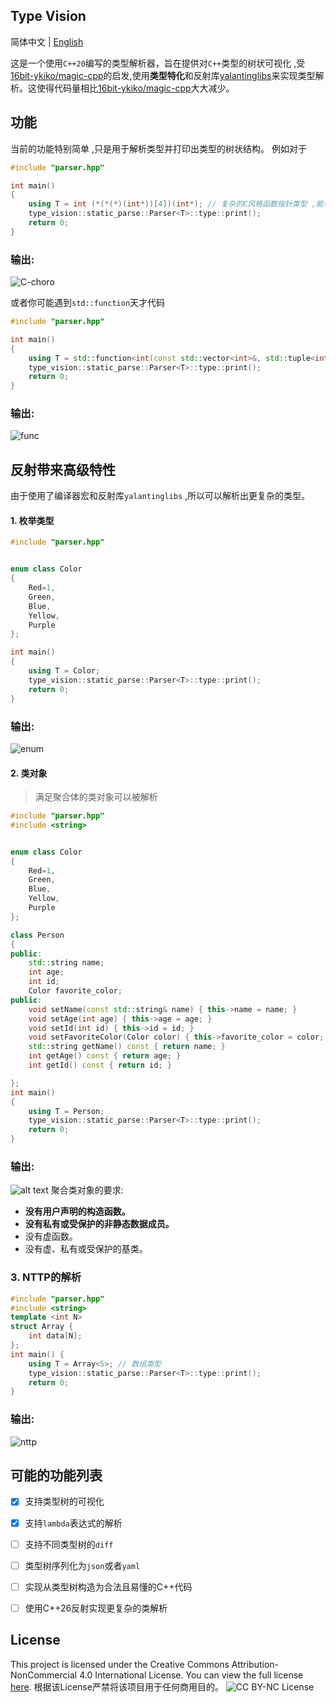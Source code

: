 ## Type Vision

简体中文 | [English](README.en.md)


这是一个使用`C++20`编写的类型解析器，旨在提供对`C++`类型的树状可视化 ,受[16bit-ykiko/magic-cpp](https://github.com/16bit-ykiko/magic-cpp)的启发,使用**类型特化**和反射库[yalantinglibs](https://github.com/alibaba/yalantinglibs)来实现类型解析。这使得代码量相比[16bit-ykiko/magic-cpp](https://github.com/16bit-ykiko/magic-cpp)大大减少。

## 功能
当前的功能特别简单 ,只是用于解析类型并打印出类型的树状结构。
例如对于
```cpp
#include "parser.hpp"

int main()
{
    using T = int (*(*(*)(int*))[4])(int*); // 复杂的C风格函数指针类型 ,能看懂这个那算是谭浩强受害者了
    type_vision::static_parse::Parser<T>::type::print();
    return 0;
}
```
### 输出:
![C-choro](public/image-2.png)

或者你可能遇到`std::function`天才代码
```cpp
#include "parser.hpp"

int main()
{
    using T = std::function<int(const std::vector<int>&, std::tuple<int, int, int>)>; // hard to understand
    type_vision::static_parse::Parser<T>::type::print();
    return 0;
}
```
### 输出:
![func](public/image.png)
## 反射带来高级特性
由于使用了编译器宏和反射库`yalantinglibs` ,所以可以解析出更复杂的类型。
#### 1. 枚举类型

```cpp
#include "parser.hpp"


enum class Color
{
    Red=1,
    Green,
    Blue,
    Yellow,
    Purple
};

int main()
{
    using T = Color;
    type_vision::static_parse::Parser<T>::type::print();
    return 0;
}
```
### 输出:
![enum](public/image-1.png)



#### 2. 类对象
> 满足聚合体的类对象可以被解析
```cpp
#include "parser.hpp"
#include <string>


enum class Color
{
    Red=1,
    Green,
    Blue,
    Yellow,
    Purple
};

class Person
{
public:
    std::string name;
    int age;
    int id;
    Color favorite_color;
public:
    void setName(const std::string& name) { this->name = name; }
    void setAge(int age) { this->age = age; }
    void setId(int id) { this->id = id; }
    void setFavoriteColor(Color color) { this->favorite_color = color; }
    std::string getName() const { return name; }
    int getAge() const { return age; }
    int getId() const { return id; }

};
int main()
{
    using T = Person;
    type_vision::static_parse::Parser<T>::type::print();
    return 0;
}
```


### 输出:
![alt text](public/image-4.png)
聚合类对象的要求:
*   **没有用户声明的构造函数。**
*   **没有私有或受保护的非静态数据成员。**
*   没有虚函数。
*   没有虚、私有或受保护的基类。

### 3. NTTP的解析
```cpp
#include "parser.hpp"
#include <string>
template <int N>
struct Array {
    int data[N];
};
int main() {
    using T = Array<5>; // 数组类型
    type_vision::static_parse::Parser<T>::type::print();
    return 0;
}
```
### 输出:
![nttp](public/image-5.png)



## 可能的功能列表
- [x] 支持类型树的可视化
- [x] 支持`lambda`表达式的解析
- [ ] 支持不同类型树的`diff`
- [ ] 类型树序列化为`json`或者`yaml`
- [ ] 实现从类型树构造为合法且易懂的C++代码
- [ ] 使用C++26反射实现更复杂的类解析


## License

This project is licensed under the Creative Commons Attribution-NonCommercial 4.0 International License. You can view the full license [here](LICENSE).
根据该License严禁将该项目用于任何商用目的。
![CC BY-NC License](https://licensebuttons.net/l/by-nc/4.0/88x31.png)